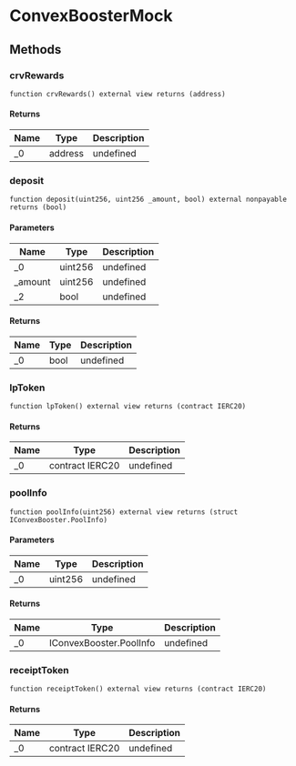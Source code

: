# ConvexBoosterMock









## Methods

### crvRewards

```solidity
function crvRewards() external view returns (address)
```






#### Returns

| Name | Type | Description |
|---|---|---|
| _0 | address | undefined |

### deposit

```solidity
function deposit(uint256, uint256 _amount, bool) external nonpayable returns (bool)
```





#### Parameters

| Name | Type | Description |
|---|---|---|
| _0 | uint256 | undefined |
| _amount | uint256 | undefined |
| _2 | bool | undefined |

#### Returns

| Name | Type | Description |
|---|---|---|
| _0 | bool | undefined |

### lpToken

```solidity
function lpToken() external view returns (contract IERC20)
```






#### Returns

| Name | Type | Description |
|---|---|---|
| _0 | contract IERC20 | undefined |

### poolInfo

```solidity
function poolInfo(uint256) external view returns (struct IConvexBooster.PoolInfo)
```





#### Parameters

| Name | Type | Description |
|---|---|---|
| _0 | uint256 | undefined |

#### Returns

| Name | Type | Description |
|---|---|---|
| _0 | IConvexBooster.PoolInfo | undefined |

### receiptToken

```solidity
function receiptToken() external view returns (contract IERC20)
```






#### Returns

| Name | Type | Description |
|---|---|---|
| _0 | contract IERC20 | undefined |




